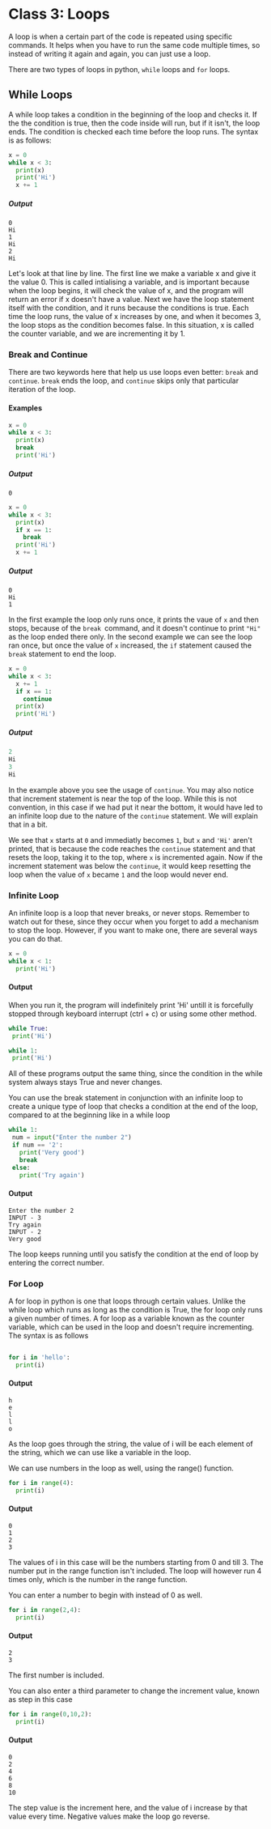 # Class 3: Loops

A loop is when a certain part of the code is repeated using specific commands. It helps when you have to run the same code multiple times, so instead of writing it again and again, you can just use a loop.

There are two types of loops in python, ``while`` loops and ``for`` loops.

## While Loops

A while loop takes a condition in the beginning of the loop and checks it. If the the condition is true, then the code inside will run, but if it isn't, the loop ends. The condition is checked each time before the loop runs. The syntax is as follows:

```python
x = 0
while x < 3:
  print(x)
  print('Hi')
  x += 1
```

##### Output

```
0
Hi
1
Hi
2
Hi
```

Let's look at that line by line. The first line we make a variable x and give it the value 0. This is called intialising a variable, and is important because when the loop begins, it will check the value of x, and the program will return an error if x doesn't have a value. Next we have the loop statement itself with the condition, and it runs because the conditions is true. Each time the loop runs, the value of x increases by one, and when it becomes 3, the loop stops as the condition becomes false. In this situation, x is called the counter variable, and we are incrementing it by 1.

### Break and Continue

There are two keywords here that help us use loops even better: ``break`` and ``continue``. ``break`` ends the loop, and ``continue`` skips only that particular iteration of the loop.

#### Examples

```python
x = 0
while x < 3:
  print(x)
  break
  print('Hi')
```

##### Output

```
0
```

```python
x = 0
while x < 3:
  print(x)
  if x == 1:
    break
  print('Hi')
  x += 1
```

##### Output

```
0
Hi
1
```

In the first example the loop only runs once, it prints the vaue of ``x`` and then stops, because of the ``break ``command, and it doesn't continue to print ``"Hi"`` as the loop ended there only. In the second example we can see the loop ran once, but once the value of ``x`` increased, the ``if`` statement caused the ``break`` statement to end the loop.

```python
x = 0
while x < 3:
  x += 1
  if x == 1:
    continue
  print(x)
  print('Hi')
```

##### Output

```python
2
Hi
3
Hi
```

In the example above you see the usage of ``continue``. You may also notice that increment statement is near the top of the loop. While this is not convention, in this case if we had put it near the bottom, it would have led to an infinite loop due to the nature of the ``continue`` statement. We will explain that in a bit. 

We see that ``x`` starts at ``0`` and immediatly becomes ``1``, but ``x`` and ``'Hi'`` aren't printed, that is because the code reaches the ``continue`` statement and that resets the loop, taking it to the top, where ``x`` is incremented again. Now if the increment statement was below the ``continue``, it would keep resetting the loop when the value of ``x`` became ``1`` and the loop would never end. 

### Infinite Loop

An infinite loop is a loop that never breaks, or never stops. Remember to watch out for these, since they occur when you forget to add a mechanism to stop the loop. However, if you want to make one, there are several ways you can do that. 

```python
x = 0
while x < 1:
  print('Hi')
 ```
 
 #### Output
 
 
 When you run it, the program will indefinitely print 'Hi' untill it is forcefully stopped through keyboard interrupt (ctrl + c) or using some other method.
 
 ```python
 while True:
  print('Hi')
 ```
 
 ```python 
 while 1:
  print('Hi')
 ```
 
 All of these programs output the same thing, since the condition in the while system always stays True and never changes. 
 
You can use the break statement in conjunction with an infinite loop to create a unique type of loop that checks a condition at the end of the loop, compared to at the beginning like in a while loop
 
 ```python
 while 1:
  num = input("Enter the number 2")
  if num == '2':
    print('Very good')
    break 
  else:
    print('Try again')
 ```
 
 #### Output
 
 ``` 
 Enter the number 2
 INPUT - 3
 Try again
 INPUT - 2
 Very good
 ```
 
The loop keeps running until you satisfy the condition at the end of loop by entering the correct number.
 
### For Loop
 
A for loop in python is one that loops through certain values. Unlike the while loop which runs as long as the condition is True, the for loop only runs a given number of times.
A for loop as a variable known as the counter variable, which can be used in the loop and doesn't require incrementing. The syntax is as follows

```python

for i in 'hello':
  print(i)
 ```
 
#### Output

```
h
e
l
l
o
```

As the loop goes through the string, the value of i will be each element of the string, which we can use like a variable in the loop. 

We can use numbers in the loop as well, using the range() function.

```python
for i in range(4):
  print(i)
```

#### Output

```
0
1
2
3
```

The values of i in this case will be the numbers starting from 0 and till 3. The number put in the range function isn't included. The loop will however run 4 times only, which is the number in the range function. 

You can enter a number to begin with instead of 0 as well. 
```python 
for i in range(2,4):
  print(i)
```

#### Output
 
```
2
3
```

The first number is included. 

You can also enter a third parameter to change the increment value, known as step in this case

```python
for i in range(0,10,2):
  print(i)
```

#### Output

```
0
2
4
6
8
10
```

The step value is the increment here, and the value of i increase by that value every time. Negative values make the loop go reverse. 



 
 
